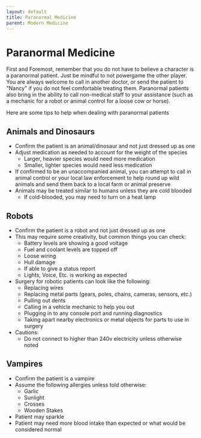 ```yaml
---
layout: default
title: Paranormal Medicine
parent: Modern Medicine
---
```


# Paranormal Medicine

First and Foremost, remember that you do not have to believe a character is a paranormal patient. Just be mindful to not powergame the other player. You are always welcome to call in another doctor, or send the patient to "Nancy" if you do not feel comfortable treating them. Paranormal patients also bring in the ability to call non-medical staff to your assistance (such as a mechanic for a robot or animal control for a loose cow or horse). 

Here are some tips to help when dealing with paranormal patients

## Animals and Dinosaurs

- Confirm the patient is an animal/dinosaur and not just dressed up as one
- Adjust medication as needed to account for the weight of the species
  - Larger, heavier species would need more medication
  - Smaller, lighter species would need less medication
- If confirmed to be an unaccompanied animal, you can attempt to call in animal control or your local law enforcement to help round up wild animals and send them back to a local farm or animal preserve
- Animals may be treated similar to humans unless they are cold blooded
  - If cold-blooded, you may need to turn on a heat lamp

## Robots

- Confirm the patient is a robot and not just dressed up as one
- This may require some creativity, but common things you can check:
  - Battery levels are showing a good voltage
  - Fuel and coolant levels are topped off
  - Loose wiring
  - Hull damage
  - If able to give a status report
  - Lights, Voice, Etc. is working as expected
- Surgery for robotic patients can look like the following:
  - Replacing wires
  - Replacing metal parts (gears, poles, chains, cameras, sensors, etc.)
  - Pulling out dents
  - Calling in a vehicle mechanic to help you out
  - Plugging in to any console port and running diagnostics
  - Taking apart nearby electronics or metal objects for parts to use in surgery
- Cautions:
  - Do not connect to higher than 240v electricity unless otherwise noted

## Vampires

- Confirm the patient is a vampire
- Assume the following allergies unless told otherwise:
  - Garlic
  - Sunlight
  - Crosses
  - Wooden Stakes
- Patient may sparkle
- Patient may need more blood intake than expected or what would be considered normal